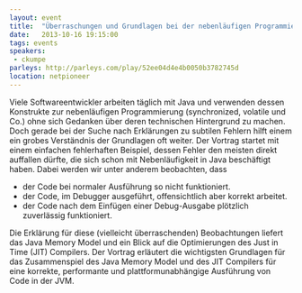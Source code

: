 ```yaml
---
layout: event
title:  "Überraschungen und Grundlagen bei der nebenläufigen Programmierung in Java"
date:   2013-10-16 19:15:00
tags: events
speakers:
 - ckumpe
parleys: http://parleys.com/play/52ee04d4e4b0050b3782745d
location: netpioneer
---
```


Viele Softwareentwickler arbeiten täglich mit Java und verwenden dessen Konstrukte zur nebenläufigen Programmierung (synchronized, volatile und Co.) ohne sich Gedanken über deren technischen Hintergrund zu machen. Doch gerade bei der Suche nach Erklärungen zu subtilen Fehlern hilft einem ein grobes Verständnis der Grundlagen oft weiter.
Der Vortrag startet mit einem einfachen fehlerhaften Beispiel, dessen Fehler den meisten direkt auffallen dürfte, die sich schon mit Nebenläufigkeit in Java beschäftigt haben. Dabei werden wir unter anderem beobachten, dass

- der Code bei normaler Ausführung so nicht funktioniert.
- der Code, im Debugger ausgeführt, offensichtlich aber korrekt arbeitet.
- der Code nach dem Einfügen einer Debug-Ausgabe plötzlich zuverlässig funktioniert.


Die Erklärung für diese (vielleicht überraschenden) Beobachtungen liefert das Java Memory Model und ein Blick auf die Optimierungen des Just in Time (JIT) Compilers. Der Vortrag erläutert die wichtigsten Grundlagen für das Zusammenspiel des Java Memory Model und des JIT Compilers für eine korrekte, performante und plattformunabhängige Ausführung von Code in der JVM.
